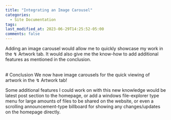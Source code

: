 ```yaml
---
title: "Integrating an Image Carousel"
categories:
  - Site Documentation
tags:
last_modified_at: 2023-06-29T14:25:52-05:00
comments: false
---
```

Adding an image carousel would allow me to quickly showcase my work in the ↯ Artwork tab. It would also give me the know-how to add additional features as mentioned in the conclusion.

<br>
# Conclusion
We now have image carousels for the quick viewing of artwork in the ↯ Artwork tab!

Some additional features I could work on with this new knowledge would be latest post section to the homepage, or add a windows file-explorer type menu for large amounts of files to be shared on the website, or even a scrolling announcement-type billboard for showing any changes/updates on the homepage directly.